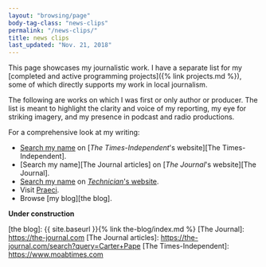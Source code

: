 ```yaml
---
layout: "browsing/page"
body-tag-class: "news-clips"
permalink: "/news-clips/"
title: news clips
last_updated: "Nov. 21, 2018"
---
```


This page showcases my journalistic work. I have a separate list for my [completed and active programming projects]({% link projects.md %}), some of which directly supports my work in local journalism.

The following are works on which I was first or only author or producer. The list is meant to highlight the clarity and voice of my reporting, my eye for striking imagery, and my presence in podcast and radio productions.

For a comprehensive look at my writing:

- [Search my name][T-I articles] on [_The Times-Independent_'s website][The Times-Independent].
- [Search my name][The Journal articles] on [_The Journal_'s website][The Journal].
- [Search my name][Technician articles] on [_Technician_'s website][Technician].
- Visit [Praeci].
- Browse [my blog][the blog].

**Under construction**

[T-I articles]: https://www.moabtimes.com/?s=Carter+Pape
[Praeci]: https://praeci.com
[Technician]: https://www.technicianonline.com
[Technician articles]: https://www.technicianonline.com/search/?f=html&q=carter+pape&c%5B0%5D=news%2A&s=start_time&sd=desc&l=10&t=article%2Ccollection%2Cvideo%2Cyoutube&nsa=eedition
[the blog]: {{ site.baseurl }}{% link the-blog/index.md %}
[The Journal]: https://the-journal.com
[The Journal articles]: https://the-journal.com/search?query=Carter+Pape
[The Times-Independent]: https://www.moabtimes.com
